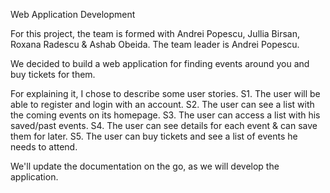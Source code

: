 Web Application Development


For this project, the team is formed with Andrei Popescu, Jullia Birsan, Roxana Radescu & Ashab Obeida.
The team leader is Andrei Popescu.

We decided to build a web application for finding events around you and buy tickets for them.

For explaining it, I chose to describe some user stories.
S1. The user will be able to register and login with an account.
S2. The user can see a list with the coming events on its homepage.
S3. The user can access a list with his saved/past events.
S4. The user can see details for each event & can save them for later.
S5. The user can buy tickets and see a list of events he needs to attend.

We'll update the documentation on the go, as we will develop the application.
